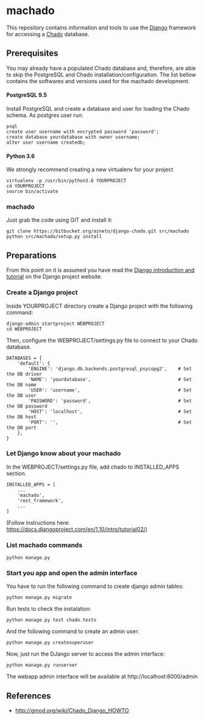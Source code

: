 # machado

This repository contains information and tools to use the [Django](https://www.djangoproject.com) framework for accessing a [Chado](http://gmod.org/wiki/Chado_-_Getting_Started) database.

## Prerequisites

You may already have a populated Chado database and, therefore, are able to skip the PostgreSQL and Chado installation/configuration. The list bellow contains the softwares and versions used for the machado development.

#### PostgreSQL 9.5

Install PostgreSQL and create a database and user for loading the Chado schema.
As postgres user run:

    psql
    create user username with encrypted password 'password';
    create database yourdatabase with owner username;
    alter user username createdb;

#### Python 3.6

We strongly recommend creating a new virtualenv for your project

    virtualenv -p /usr/bin/python3.6 YOURPROJECT
    cd YOURPROJECT
    source bin/activate

### machado

Just grab the code using GIT and install it:

    git clone https://bitbucket.org/azneto/django-chado.git src/machado
    python src/machado/setup.py install

## Preparations ##

From this point on it is assumed you have read the [Django introduction and tutorial](https://docs.djangoproject.com/en/1.10/intro) on the Django project website.

### Create a Django project
Inside YOURPROJECT directory create a Django project with the following command:

    django-admin startproject WEBPROJECT
    cd WEBPROJECT

Then, configure the WEBPROJECT/settings.py file to connect to your Chado database.

    DATABASES = {
        'default': {
            'ENGINE': 'django.db.backends.postgresql_psycopg2',    # Set the DB driver
            'NAME': 'yourdatabase',                                # Set the DB name
            'USER': 'username',                                    # Set the DB user
            'PASSWORD': 'password',                                # Set the DB password
            'HOST': 'localhost',                                   # Set the DB host
            'PORT': '',                                            # Set the DB port
        },
    }

### Let Django know about your machado

In the WEBPROJECT/settings.py file, add chado to INSTALLED_APPS section.

    INSTALLED_APPS = [
        ...
        'machado',
        'rest_framework',
        ...
    ]

(Follow instructions here: https://docs.djangoproject.com/en/1.10/intro/tutorial02/)


### List machado commands

    python manage.py

### Start you app and open the admin interface

You have to run the following command to create django admin tables:

    python manage.py migrate

Run tests to check the instalation:

    python manage.py test chado.tests

And the following command to create an admin user:

    python manage.py createsuperuser

Now, just run the DJango server to access the admin interface:

    python manage.py runserver

The webapp admin interface will be available at http://localhost:8000/admin


## References

* http://gmod.org/wiki/Chado_Django_HOWTO

